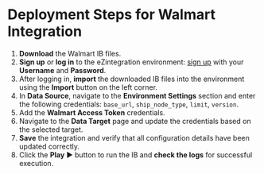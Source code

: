 # Deployment Steps for Walmart Integration

1. **Download** the Walmart IB files.  
2. **Sign up** or **log in** to the eZintegration environment: [sign up](https://system-na19-west.bizdata360.com/#/login) with your **Username** and **Password**.  
3. After logging in, **import** the downloaded IB files into the environment using the **Import** button on the left corner.  
4. In **Data Source**, navigate to the **Environment Settings** section and enter the following credentials: `base_url`, `ship_node_type`, `limit`, `version`.  
5. Add the **Walmart Access Token** credentials.  
6. Navigate to the **Data Target** page and update the credentials based on the selected target.  
7. **Save** the integration and verify that all configuration details have been updated correctly.  
8. Click the **Play** ▶️ button to run the IB and **check the logs** for successful execution. 

